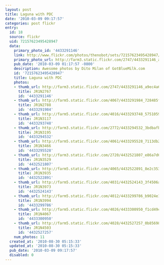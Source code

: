 ```yaml
---
layout: post
title: Laguna with PDC
date: '2010-03-09 09:17:57'
categories: post flickr
entry:
  id: 18
  source: flickr
  uid: 72157623495428947
  data:
    primary_photo_id: '4433291146'
    link: http://www.flickr.com/photos/thenobot/sets/72157623495428947/
    primary_photo_url: http://farm3.static.flickr.com/2747/4433291146_a9ec4a68e3_m.jpg
    pub_date: '2010-03-09 01:17:57 -0800'
    description: Awesome photos by Dito Milan of GotBlueMilk.com
    id: '72157623495428947'
    title: Laguna with PDC
    photos:
    - thumb_url: http://farm3.static.flickr.com/2747/4433291146_a9ec4a68e3_s.jpg
      title: JR1N2767
      id: '4433291146'
    - thumb_url: http://farm5.static.flickr.com/4067/4433291984_728485f2a9_s.jpg
      title: JR1N2788
      id: '4433291984'
    - thumb_url: http://farm5.static.flickr.com/4016/4433293748_5751059b1e_s.jpg
      title: JR1N3117
      id: '4433293748'
    - thumb_url: http://farm3.static.flickr.com/2772/4433294532_3bdbafbdff_s.jpg
      title: JR1N3195
      id: '4433294532'
    - thumb_url: http://farm5.static.flickr.com/4061/4433295528_7113db21c5_s.jpg
      title: JR1N3466
      id: '4433295528'
    - thumb_url: http://farm3.static.flickr.com/2720/4432521807_e86a7d608d_s.jpg
      title: JR1N3529
      id: '4432521807'
    - thumb_url: http://farm5.static.flickr.com/4065/4432522891_8e2c353245_s.jpg
      title: JR1N3935
      id: '4432522891'
    - thumb_url: http://farm5.static.flickr.com/4031/4432524143_3f4506ab0c_s.jpg
      title: JR1N3973
      id: '4432524143'
    - thumb_url: http://farm5.static.flickr.com/4012/4433299786_b9024e19cd_s.jpg
      title: JR1N3994
      id: '4433299786'
    - thumb_url: http://farm5.static.flickr.com/4026/4433300950_f1cd49c4a1_s.jpg
      title: JR1N4067
      id: '4433300950'
    - thumb_url: http://farm5.static.flickr.com/4028/4432527257_0b85698aca_s.jpg
      title: JR1N4503
      id: '4432527257'
    num_photos: 11
  created_at: '2010-08-30 05:15:33'
  updated_at: '2010-08-30 05:15:33'
  pub_date: '2010-03-09 09:17:57'
  disabled: 0
---
```

